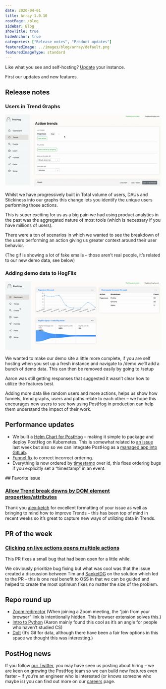 ```yaml
---
date: 2020-04-01
title: Array 1.0.10
rootPage: /blog
sidebar: Blog
showTitle: true
hideAnchor: true
categories: ["Release notes", "Product updates"]
featuredImage: ../images/blog/array/default.png
featuredImageType: standard
---
```


Like what you see and self-hosting? [Update](/docs/runbook/upgrading-posthog) your instance.

First our updates and new features.

## Release notes

### Users in Trend Graphs

![users in trend graphs](../images/03/usersintrends.gif)

Whilst we have progressively built in Total volume of users, DAUs and Stickiness into our graphs this change lets you identify the unique users performing those actions. 

This is super exciting for us as a big pain we had using product analytics in the past was the aggregated nature of most tools (which is necessary if you have millions of users).

There were a ton of scenarios in which we wanted to see the breakdown of the users performing an action giving us greater context around their user behavior.

(The gif is showing a lot of fake emails – those aren’t real people, it’s related to our new demo data, see below) 

### Adding demo data to HogFlix

![adding demo data to HogFlix](../images/03/demodatahogflix.gif)

We wanted to make our demo site a little more complete, if you are self hosting when you set up a fresh instance and navigate to /demo we’ll add a bunch of demo data. This can then be removed easily by going to /setup

Aaron was still getting responses that suggested it wasn’t clear how to utilize the features best. 

Adding more data like random users and more actions, helps us show how funnels, trend graphs, users and paths relate to each other – we hope this encourages new users to see how using PostHog in production can help them understand the impact of their work.

## Performance updates

* We built a [Helm Chart for PostHog](https://github.com/PostHog/posthog/pull/407) – making it simple to package and deploy PostHog on Kubernetes. This is somewhat related to [an issue](https://github.com/PostHog/posthog/issues/343) last week but also so we can integrate PostHog as a [managed app into GitLab](https://github.com/PostHog/posthog/issues/401).
* [Funnel fix](https://github.com/PostHog/posthog/pull/408) to correct incorrect ordering.
* Everything is now ordered by [timestamp](https://github.com/PostHog/posthog/issues/421) over id, this fixes ordering bugs if you explicitly set a “timestamp” in an event.

## Favorite issue

### [Allow Trend break downs by DOM element properties/attributes](https://github.com/PostHog/posthog/issues/419)

Thank you [alex-ketch](https://github.com/alex-ketch) for excellent formatting of your issue as well as bringing to mind how to improve Trends – this has been top of mind in recent weeks so it’s great to capture new ways of utilizing data in Trends.

## PR of the week

### [Clicking on live actions opens multiple actions](https://github.com/PostHog/posthog/pull/409)

This PR fixes a small bug that had been open for a little while. 

We obviously prioritize bug fixing but what was cool was that the issue created a discussion between Tim and [SanketDG](https://github.com/SanketDG) on the solution which led to the PR – this is one real benefit to OSS in that we can be guided and helped to create the most optimum fixes no matter the size of the problem.

## Repo round up

* [Zoom redirector](https://github.com/arkadiyt/zoom-redirector#whats-it-for) (When joining a Zoom meeting, the “join from your browser” link is intentionally hidden. This browser extension solves this.)
* [Intro to Python](https://news.ycombinator.com/item?id=22669084) (Aaron mainly found this cool as it’s an angle for people who haven’t studied CS)
* [Dolt](https://github.com/liquidata-inc/dolt) (It’s Git for data, although there have been a fair few options in this space we thought this was interesting.)

## PostHog news

If you follow [our Twitter](https://twitter.com/PostHog), you may have seen us posting about hiring – we are keen on growing the PostHog team so we can build new features even faster – if you’re an engineer who is interested (or knows someone who maybe is) you can find out more on our [careers](/careers) page.

<ArrayCTA />
